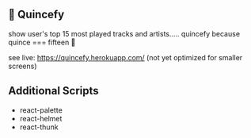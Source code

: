 ## 🍐 Quincefy
show user's top 15 most played tracks and artists..... quincefy because quince === fifteen 🤠

see live: https://quincefy.herokuapp.com/ (not yet optimized for smaller screens)

## Additional Scripts
+ react-palette
+ react-helmet
+ react-thunk





